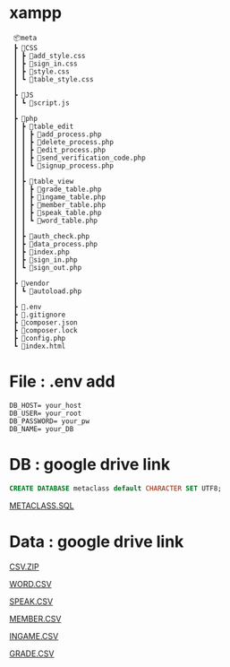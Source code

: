 # xampp


```
 📦meta 
 ┣ 📂CSS
 ┃ ┣ 📜add_style.css
 ┃ ┣ 📜sign_in.css
 ┃ ┣ 📜style.css
 ┃ ┗ 📜table_style.css
 ┃
 ┣ 📂JS
 ┃ ┗ 📜script.js
 ┃
 ┣ 📂php
 ┃ ┣ 📂table_edit
 ┃ ┃ ┣ 📜add_process.php
 ┃ ┃ ┣ 📜delete_process.php
 ┃ ┃ ┣ 📜edit_process.php
 ┃ ┃ ┣ 📜send_verification_code.php
 ┃ ┃ ┗ 📜signup_process.php
 ┃ ┃
 ┃ ┣ 📂table_view
 ┃ ┃ ┣ 📜grade_table.php
 ┃ ┃ ┣ 📜ingame_table.php
 ┃ ┃ ┣ 📜member_table.php
 ┃ ┃ ┣ 📜speak_table.php
 ┃ ┃ ┗ 📜word_table.php
 ┃ ┃
 ┃ ┣ 📜auth_check.php
 ┃ ┣ 📜data_process.php
 ┃ ┣ 📜index.php
 ┃ ┣ 📜sign_in.php
 ┃ ┗ 📜sign_out.php
 ┃ 
 ┣ 📂vendor
 ┃ ┗ 📜autoload.php
 ┃ 
 ┣ 📜.env
 ┣ 📜.gitignore
 ┣ 📜composer.json
 ┣ 📜composer.lock
 ┣ 📜config.php
 ┗ 📜index.html
```

# File : .env add
```.env
DB_HOST= your_host
DB_USER= your_root
DB_PASSWORD= your_pw
DB_NAME= your_DB
```

# DB : google drive link
```.sql
CREATE DATABASE metaclass default CHARACTER SET UTF8; 
```
[METACLASS.SQL](https://drive.google.com/file/d/16yQWxhwA5o9P3LN-CX1HzSg8DYgeXkyo/view?usp=sharing)

# Data : google drive link

[CSV.ZIP](https://drive.google.com/file/d/12nmInyQAST9wkF4pD_RqzmE6EuV_mubg/view?usp=sharing)

[WORD.CSV](https://drive.google.com/file/d/1uFx9eAFEpNuTpa7_fz_zOPLvgJ7J7KYS/view?usp=sharing)

[SPEAK.CSV](https://drive.google.com/file/d/1uKNTpH0CWmO_-WMyAufIk8OkG9F_GyVj/view?usp=sharing)

[MEMBER.CSV](https://drive.google.com/file/d/1yxDo4e6aO9xKGyPFj77uqm3kNzH9dQM-/view?usp=sharing)

[INGAME.CSV](https://drive.google.com/file/d/1z0MbfCKsqCSKKl9Iu8H-WNT4wDtt0jaH/view?usp=sharing)

[GRADE.CSV](https://drive.google.com/file/d/1z1VLPAPbHDxCP-nqrruRI-TQ9La4zmjG/view?usp=sharing)
